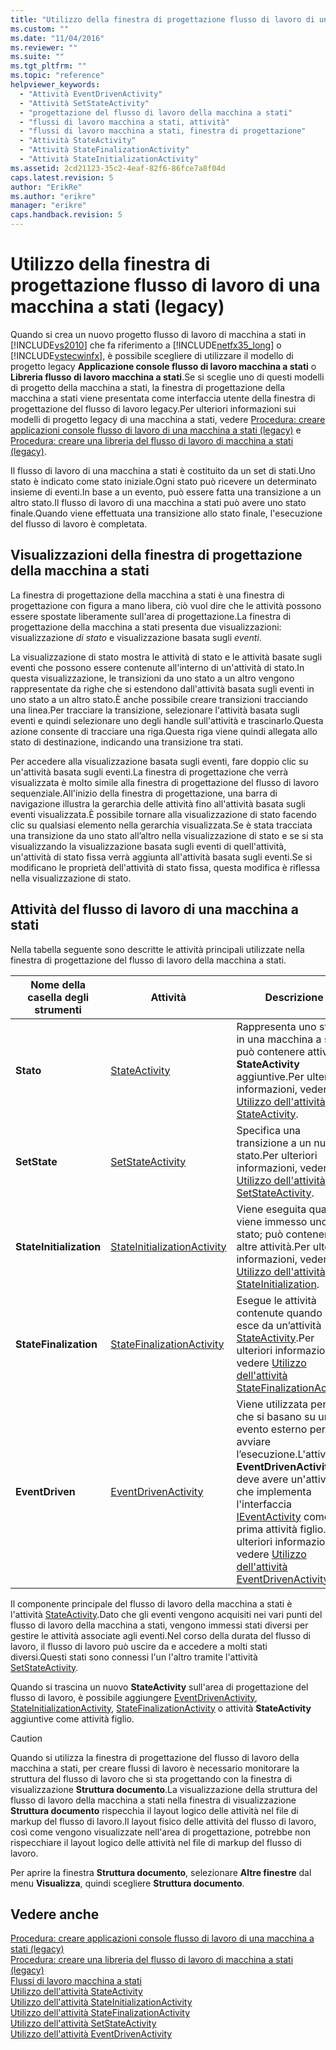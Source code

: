 ```yaml
---
title: "Utilizzo della finestra di progettazione flusso di lavoro di una macchina a stati (legacy) | Microsoft Docs"
ms.custom: ""
ms.date: "11/04/2016"
ms.reviewer: ""
ms.suite: ""
ms.tgt_pltfrm: ""
ms.topic: "reference"
helpviewer_keywords: 
  - "Attività EventDrivenActivity"
  - "Attività SetStateActivity"
  - "progettazione del flusso di lavoro della macchina a stati"
  - "flussi di lavoro macchina a stati, attività"
  - "flussi di lavoro macchina a stati, finestra di progettazione"
  - "Attività StateActivity"
  - "Attività StateFinalizationActivity"
  - "Attività StateInitializationActivity"
ms.assetid: 2cd21123-35c2-4eaf-82f6-86fce7a8f04d
caps.latest.revision: 5
author: "ErikRe"
ms.author: "erikre"
manager: "erikre"
caps.handback.revision: 5
---
```

# Utilizzo della finestra di progettazione flusso di lavoro di una macchina a stati (legacy)
Quando si crea un nuovo progetto flusso di lavoro di macchina a stati in [!INCLUDE[vs2010](../modeling/includes/vs2010_md.md)] che fa riferimento a [!INCLUDE[netfx35_long](../workflow-designer/includes/netfx35_long_md.md)] o [!INCLUDE[vstecwinfx](../workflow-designer/includes/vstecwinfx_md.md)], è possibile scegliere di utilizzare il modello di progetto legacy **Applicazione console flusso di lavoro macchina a stati** o **Libreria flusso di lavoro macchina a stati**.Se si sceglie uno di questi modelli di progetto della macchina a stati, la finestra di progettazione della macchina a stati viene presentata come interfaccia utente della finestra di progettazione del flusso di lavoro legacy.Per ulteriori informazioni sui modelli di progetto legacy di una macchina a stati, vedere [Procedura: creare applicazioni console flusso di lavoro di una macchina a stati \(legacy\)](../workflow-designer/how-to-create-state-machine-workflow-console-applications-legacy.md) e [Procedura: creare una libreria del flusso di lavoro di macchina a stati \(legacy\)](../workflow-designer/how-to-create-a-state-machine-workflow-library-legacy.md).  
  
 Il flusso di lavoro di una macchina a stati è costituito da un set di stati.Uno stato è indicato come stato iniziale.Ogni stato può ricevere un determinato insieme di eventi.In base a un evento, può essere fatta una transizione a un altro stato.Il flusso di lavoro di una macchina a stati può avere uno stato finale.Quando viene effettuata una transizione allo stato finale, l'esecuzione del flusso di lavoro è completata.  
  
## Visualizzazioni della finestra di progettazione della macchina a stati  
 La finestra di progettazione della macchina a stati è una finestra di progettazione con figura a mano libera, ciò vuol dire che le attività possono essere spostate liberamente sull'area di progettazione.La finestra di progettazione della macchina a stati presenta due visualizzazioni: visualizzazione *di stato* e visualizzazione basata sugli *eventi*.  
  
 La visualizzazione di stato mostra le attività di stato e le attività basate sugli eventi che possono essere contenute all'interno di un'attività di stato.In questa visualizzazione, le transizioni da uno stato a un altro vengono rappresentate da righe che si estendono dall'attività basata sugli eventi in uno stato a un altro stato.È anche possibile creare transizioni tracciando una linea.Per tracciare la transizione, selezionare l'attività basata sugli eventi e quindi selezionare uno degli handle sull'attività e trascinarlo.Questa azione consente di tracciare una riga.Questa riga viene quindi allegata allo stato di destinazione, indicando una transizione tra stati.  
  
 Per accedere alla visualizzazione basata sugli eventi, fare doppio clic su un'attività basata sugli eventi.La finestra di progettazione che verrà visualizzata è molto simile alla finestra di progettazione del flusso di lavoro sequenziale.All'inizio della finestra di progettazione, una barra di navigazione illustra la gerarchia delle attività fino all'attività basata sugli eventi visualizzata.È possibile tornare alla visualizzazione di stato facendo clic su qualsiasi elemento nella gerarchia visualizzata.Se è stata tracciata una transizione da uno stato all’altro nella visualizzazione di stato e se si sta visualizzando la visualizzazione basata sugli eventi di quell'attività, un'attività di stato fissa verrà aggiunta all'attività basata sugli eventi.Se si modificano le proprietà dell'attività di stato fissa, questa modifica è riflessa nella visualizzazione di stato.  
  
## Attività del flusso di lavoro di una macchina a stati  
 Nella tabella seguente sono descritte le attività principali utilizzate nella finestra di progettazione del flusso di lavoro della macchina a stati.  
  
|Nome della casella degli strumenti|Attività|Descrizione|  
|----------------------------------------|--------------|-----------------|  
|**Stato**|[StateActivity](http://go.microsoft.com/fwlink?LinkID=65042)|Rappresenta uno stato in una macchina a stati; può contenere attività **StateActivity** aggiuntive.Per ulteriori informazioni, vedere [Utilizzo dell'attività StateActivity](http://go.microsoft.com/fwlink?LinkID=65083).|  
|**SetState**|[SetStateActivity](http://go.microsoft.com/fwlink?LinkID=65041)|Specifica una transizione a un nuovo stato.Per ulteriori informazioni, vedere [Utilizzo dell'attività SetStateActivity](http://go.microsoft.com/fwlink?LinkID=65082).|  
|**StateInitialization**|[StateInitializationActivity](http://go.microsoft.com/fwlink?LinkID=65044)|Viene eseguita quando viene immesso uno stato; può contenere altre attività.Per ulteriori informazioni, vedere [Utilizzo dell'attività StateInitialization](http://go.microsoft.com/fwlink?LinkID=65006).|  
|**StateFinalization**|[StateFinalizationActivity](http://go.microsoft.com/fwlink?LinkID=65043)|Esegue le attività contenute quando si esce da un’attività [StateActivity](http://go.microsoft.com/fwlink?LinkID=65042).Per ulteriori informazioni, vedere [Utilizzo dell'attività StateFinalizationActivity](http://go.microsoft.com/fwlink?LinkID=65008).|  
|**EventDriven**|[EventDrivenActivity](http://go.microsoft.com/fwlink?LinkID=65029)|Viene utilizzata per stati che si basano su un evento esterno per avviare l’esecuzione.L'attività **EventDrivenActivity** deve avere un'attività che implementa l'interfaccia [IEventActivity](http://go.microsoft.com/fwlink?LinkID=65032) come prima attività figlio.Per ulteriori informazioni, vedere [Utilizzo dell'attività EventDrivenActivity](http://go.microsoft.com/fwlink?LinkID=65068).|  
  
 Il componente principale del flusso di lavoro della macchina a stati è l'attività [StateActivity](http://go.microsoft.com/fwlink?LinkID=65042).Dato che gli eventi vengono acquisiti nei vari punti del flusso di lavoro della macchina a stati, vengono immessi stati diversi per gestire le attività associate agli eventi.Nel corso della durata del flusso di lavoro, il flusso di lavoro può uscire da e accedere a molti stati diversi.Questi stati sono connessi l'un l'altro tramite l'attività [SetStateActivity](http://go.microsoft.com/fwlink?LinkID=65041).  
  
 Quando si trascina un nuovo **StateActivity** sull'area di progettazione del flusso di lavoro, è possibile aggiungere [EventDrivenActivity](http://go.microsoft.com/fwlink?LinkID=65029), [StateInitializationActivity](http://go.microsoft.com/fwlink?LinkID=65044), [StateFinalizationActivity](http://go.microsoft.com/fwlink?LinkID=65043) o attività **StateActivity** aggiuntive come attività figlio.  
  
> [!CAUTION]
>  Quando si utilizza la finestra di progettazione del flusso di lavoro della macchina a stati, per creare flussi di lavoro è necessario monitorare la struttura del flusso di lavoro che si sta progettando con la finestra di visualizzazione **Struttura documento**.La visualizzazione della struttura del flusso di lavoro della macchina a stati nella finestra di visualizzazione **Struttura documento** rispecchia il layout logico delle attività nel file di markup del flusso di lavoro.Il layout fisico delle attività del flusso di lavoro, così come vengono visualizzate nell'area di progettazione, potrebbe non rispecchiare il layout logico delle attività nel file di markup del flusso di lavoro.  
>   
>  Per aprire la finestra **Struttura documento**, selezionare **Altre finestre** dal menu **Visualizza**, quindi scegliere **Struttura documento**.  
  
## Vedere anche  
 [Procedura: creare applicazioni console flusso di lavoro di una macchina a stati \(legacy\)](../workflow-designer/how-to-create-state-machine-workflow-console-applications-legacy.md)   
 [Procedura: creare una libreria del flusso di lavoro di macchina a stati \(legacy\)](../workflow-designer/how-to-create-a-state-machine-workflow-library-legacy.md)   
 [Flussi di lavoro macchina a stati](http://go.microsoft.com/fwlink?LinkID=65016)   
 [Utilizzo dell'attività StateActivity](http://go.microsoft.com/fwlink?LinkID=65083)   
 [Utilizzo dell'attività StateInitializationActivity](http://go.microsoft.com/fwlink?LinkID=65006)   
 [Utilizzo dell'attività StateFinalizationActivity](http://go.microsoft.com/fwlink?LinkID=65008)   
 [Utilizzo dell'attività SetStateActivity](http://go.microsoft.com/fwlink?LinkID=65082)   
 [Utilizzo dell'attività EventDrivenActivity](http://go.microsoft.com/fwlink?LinkID=65068)